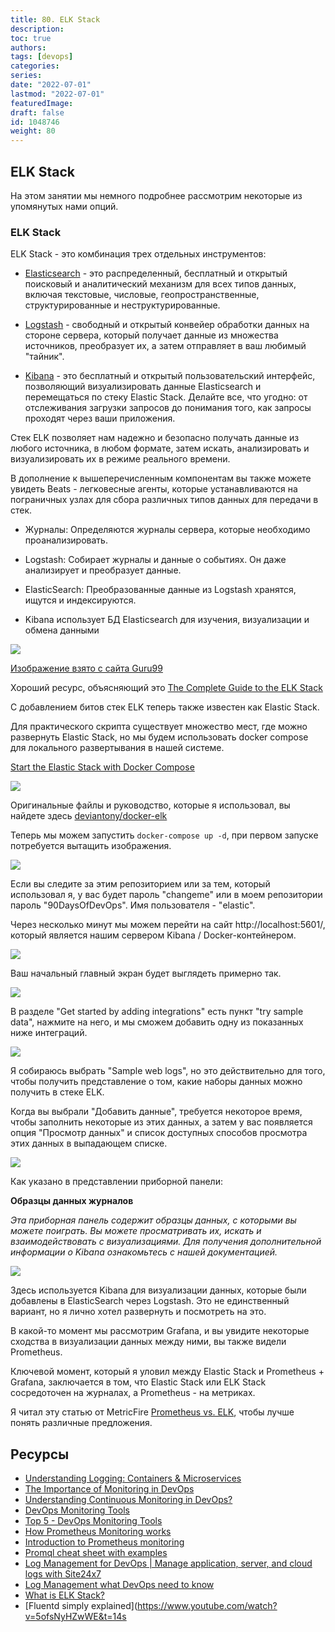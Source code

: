 ```yaml
---
title: 80. ELK Stack
description: 
toc: true
authors:
tags: [devops]
categories:
series: 
date: "2022-07-01"
lastmod: "2022-07-01"
featuredImage:
draft: false
id: 1048746
weight: 80
---
```

## ELK Stack  

На этом занятии мы немного подробнее рассмотрим некоторые из упомянутых нами опций. 

### ELK Stack 

ELK Stack - это комбинация трех отдельных инструментов: 

- [Elasticsearch](https://www.elastic.co/what-is/elasticsearch) - это распределенный, бесплатный и открытый поисковый и аналитический механизм для всех типов данных, включая текстовые, числовые, геопространственные, структурированные и неструктурированные.

- [Logstash](https://www.elastic.co/logstash/) - свободный и открытый конвейер обработки данных на стороне сервера, который получает данные из множества источников, преобразует их, а затем отправляет в ваш любимый "тайник". 

- [Kibana](https://www.elastic.co/kibana/) - это бесплатный и открытый пользовательский интерфейс, позволяющий визуализировать данные Elasticsearch и перемещаться по стеку Elastic Stack. Делайте все, что угодно: от отслеживания загрузки запросов до понимания того, как запросы проходят через ваши приложения. 

Стек ELK позволяет нам надежно и безопасно получать данные из любого источника, в любом формате, затем искать, анализировать и визуализировать их в режиме реального времени.

В дополнение к вышеперечисленным компонентам вы также можете увидеть Beats - легковесные агенты, которые устанавливаются на пограничных узлах для сбора различных типов данных для передачи в стек.


- Журналы: Определяются журналы сервера, которые необходимо проанализировать.

- Logstash: Собирает журналы и данные о событиях. Он даже анализирует и преобразует данные.

- ElasticSearch: Преобразованные данные из Logstash хранятся, ищутся и индексируются.

- Kibana использует БД Elasticsearch для изучения, визуализации и обмена данными

![](../images/Day80_Monitoring8.ru.png?v1)

[Изображение взято с сайта Guru99](https://www.guru99.com/elk-stack-tutorial.html)

Хороший ресурс, объясняющий это [The Complete Guide to the ELK Stack](https://logz.io/learn/complete-guide-elk-stack/)

С добавлением битов стек ELK теперь также известен как Elastic Stack. 

Для практического скрипта существует множество мест, где можно развернуть Elastic Stack, но мы будем использовать docker compose для локального развертывания в нашей системе. 

[Start the Elastic Stack with Docker Compose](https://www.elastic.co/guide/en/elastic-stack-get-started/current/get-started-stack-docker.html#get-started-docker-tls)

![](../images/Day80_Monitoring1.ru.png?v1)

Оригинальные файлы и руководство, которые я использовал, вы найдете здесь [ deviantony/docker-elk](https://github.com/deviantony/docker-elk)

Теперь мы можем запустить `docker-compose up -d`, при первом запуске потребуется вытащить изображения. 

![](../images/Day80_Monitoring2.ru.png?v1)

Если вы следите за этим репозиторием или за тем, который использовал я, у вас будет пароль "changeme" или в моем репозитории пароль "90DaysOfDevOps". Имя пользователя - "elastic".

Через несколько минут мы можем перейти на сайт http://localhost:5601/, который является нашим сервером Kibana / Docker-контейнером.

![](../images/Day80_Monitoring3.ru.png?v1)

Ваш начальный главный экран будет выглядеть примерно так. 

![](../images/Day80_Monitoring4.ru.png?v1)

В разделе "Get started by adding integrations" есть пункт "try sample data", нажмите на него, и мы сможем добавить одну из показанных ниже интеграций. 

![](../images/Day80_Monitoring5.ru.png?v1)

Я собираюсь выбрать "Sample web logs", но это действительно для того, чтобы получить представление о том, какие наборы данных можно получить в стеке ELK. 

Когда вы выбрали "Добавить данные", требуется некоторое время, чтобы заполнить некоторые из этих данных, а затем у вас появляется опция "Просмотр данных" и список доступных способов просмотра этих данных в выпадающем списке. 

![](../images/Day80_Monitoring6.ru.png?v1)

Как указано в представлении приборной панели: 

**Образцы данных журналов**

*Эта приборная панель содержит образцы данных, с которыми вы можете поиграть. Вы можете просматривать их, искать и взаимодействовать с визуализациями. Для получения дополнительной информации о Kibana ознакомьтесь с нашей документацией.*

![](../images/Day80_Monitoring7.ru.png?v1)

Здесь используется Kibana для визуализации данных, которые были добавлены в ElasticSearch через Logstash. Это не единственный вариант, но я лично хотел развернуть и посмотреть на это. 

В какой-то момент мы рассмотрим Grafana, и вы увидите некоторые сходства в визуализации данных между ними, вы также видели Prometheus. 

Ключевой момент, который я уловил между Elastic Stack и Prometheus + Grafana, заключается в том, что Elastic Stack или ELK Stack сосредоточен на журналах, а Prometheus - на метриках. 

Я читал эту статью от MetricFire [Prometheus vs. ELK](https://www.metricfire.com/blog/prometheus-vs-elk/), чтобы лучше понять различные предложения.

## Ресурсы 

- [Understanding Logging: Containers & Microservices](https://www.youtube.com/watch?v=MMVdkzeQ848)
- [The Importance of Monitoring in DevOps](https://www.devopsonline.co.uk/the-importance-of-monitoring-in-devops/)
- [Understanding Continuous Monitoring in DevOps?](https://medium.com/devopscurry/understanding-continuous-monitoring-in-devops-f6695b004e3b) 
- [DevOps Monitoring Tools](https://www.youtube.com/watch?v=Zu53QQuYqJ0) 
- [Top 5 - DevOps Monitoring Tools](https://www.youtube.com/watch?v=4t71iv_9t_4)
- [How Prometheus Monitoring works](https://www.youtube.com/watch?v=h4Sl21AKiDg) 
- [Introduction to Prometheus monitoring](https://www.youtube.com/watch?v=5o37CGlNLr8)
- [Promql cheat sheet with examples](https://www.containiq.com/post/promql-cheat-sheet-with-examples)
- [Log Management for DevOps | Manage application, server, and cloud logs with Site24x7](https://www.youtube.com/watch?v=J0csO_Shsj0)
- [Log Management what DevOps need to know](https://devops.com/log-management-what-devops-teams-need-to-know/)
- [What is ELK Stack?](https://www.youtube.com/watch?v=4X0WLg05ASw)
- [Fluentd simply explained](https://www.youtube.com/watch?v=5ofsNyHZwWE&t=14s
